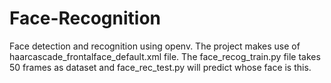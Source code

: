 # Face-Recognition
Face detection and recognition using openv. 
The project makes use of haarcascade_frontalface_default.xml file. The face_recog_train.py file takes 50 frames as dataset and 
face_rec_test.py will predict whose face is this.
